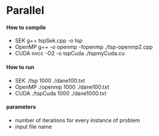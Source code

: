 # Parallel

#### How to compile
* SEK
g++ tspSek.cpp -o tsp
* OpenMP
g++ -o openmp -fopenmp ./tsp-openmp2.cpp
* CUDA
nvcc -O2 -o tspCuda ./tspmyCuda.cu

#### How to run
* SEK
./tsp 1000 ./dane100.txt
* OpenMP
./openmp 1000 ./dane100.txt
* CUDA
./tspCuda 1000 ./dane1000.txt

#### parameters
* number of iterations for every instance of problem
* input file name
